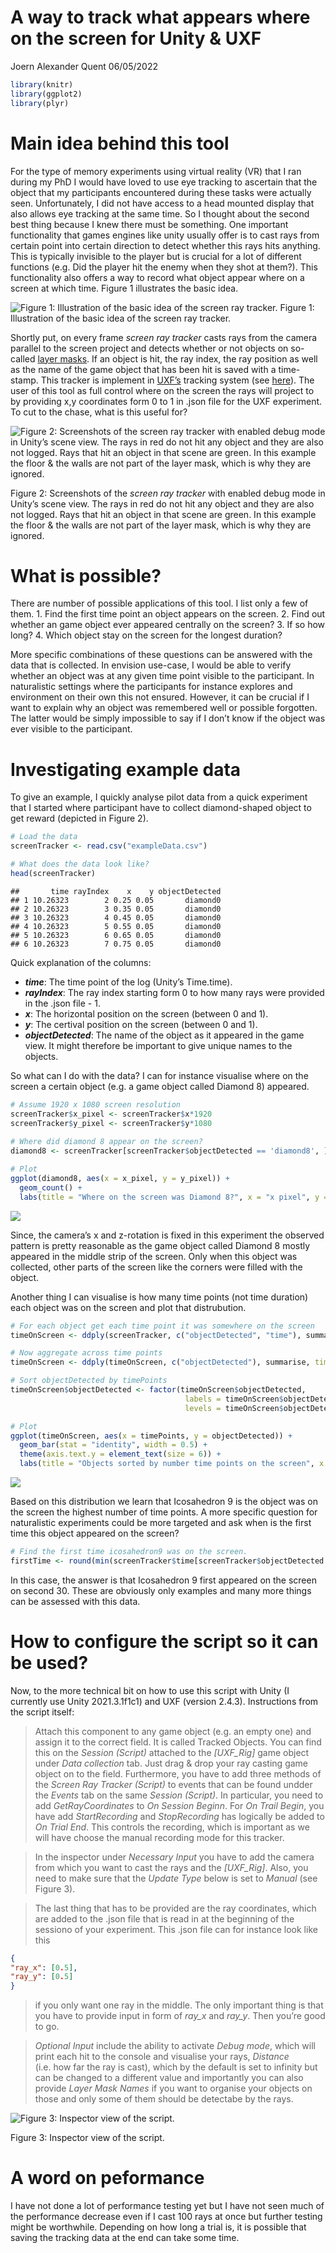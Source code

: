 A way to track what appears where on the screen for Unity & UXF
================
Joern Alexander Quent
06/05/2022

``` r
library(knitr)
library(ggplot2)
library(plyr)
```

# Main idea behind this tool

For the type of memory experiments using virtual reality (VR) that I ran
during my PhD I would have loved to use eye tracking to ascertain that
the object that my participants encountered during these tasks were
actually seen. Unfortunately, I did not have access to a head mounted
display that also allows eye tracking at the same time. So I thought
about the second best thing because I knew there must be something. One
important functionality that games engines like unity usually offer is
to cast rays from certain point into certain direction to detect whether
this rays hits anything. This is typically invisible to the player but
is crucial for a lot of different functions (e.g. Did the player hit the
enemy when they shot at them?). This functionality also offers a way to
record what object appear where on a screen at which time. Figure 1
illustrates the basic idea.

![Figure 1: Illustration of the basic idea of the screen ray
tracker.](images/illustration.png) Figure 1: Illustration of the basic
idea of the screen ray tracker.

Shortly put, on every frame *screen ray tracker* casts rays from the
camera parallel to the screen project and detects whether or not objects
on so-called [layer
masks](https://docs.unity3d.com/ScriptReference/LayerMask.html). If an
object is hit, the ray index, the ray position as well as the name of
the game object that has been hit is saved with a time-stamp. This
tracker is implement in
[UXF’s](https://github.com/immersivecognition/unity-experiment-framework)
tracking system (see
[here](https://github.com/immersivecognition/unity-experiment-framework/wiki/Tracker-system)).
The user of this tool as full control where on the screen the rays will
project to by providing x,y coordinates form 0 to 1 in .json file for
the UXF experiment. To cut to the chase, what is this useful for?

![Figure 2: Screenshots of the *screen ray tracker* with enabled debug
mode in Unity’s scene view. The rays in red do not hit any object and
they are also not logged. Rays that hit an object in that scene are
green. In this example the floor & the walls are not part of the layer
mask, which is why they are ignored.](images/screenshots.png)

Figure 2: Screenshots of the *screen ray tracker* with enabled debug
mode in Unity’s scene view. The rays in red do not hit any object and
they are also not logged. Rays that hit an object in that scene are
green. In this example the floor & the walls are not part of the layer
mask, which is why they are ignored.

# What is possible?

There are number of possible applications of this tool. I list only a
few of them. 1. Find the first time point an object appears on the
screen. 2. Find out whether an game object ever appeared centrally on
the screen? 3. If so how long? 4. Which object stay on the screen for
the longest duration?

More specific combinations of these questions can be answered with the
data that is collected. In envision use-case, I would be able to verify
whether an object was at any given time point visible to the
participant. In naturalistic settings where the participants for
instance explores and environment on their own this not ensured.
However, it can be crucial if I want to explain why an object was
remembered well or possible forgotten. The latter would be simply
impossible to say if I don’t know if the object was ever visible to the
participant.

# Investigating example data

To give an example, I quickly analyse pilot data from a quick experiment
that I started where participant have to collect diamond-shaped object
to get reward (depicted in Figure 2).

``` r
# Load the data
screenTracker <- read.csv("exampleData.csv")

# What does the data look like?
head(screenTracker)
```

    ##       time rayIndex    x    y objectDetected
    ## 1 10.26323        2 0.25 0.05       diamond0
    ## 2 10.26323        3 0.35 0.05       diamond0
    ## 3 10.26323        4 0.45 0.05       diamond0
    ## 4 10.26323        5 0.55 0.05       diamond0
    ## 5 10.26323        6 0.65 0.05       diamond0
    ## 6 10.26323        7 0.75 0.05       diamond0

Quick explanation of the columns:

-   ***time***: The time point of the log (Unity’s Time.time).
-   ***rayIndex***: The ray index starting form 0 to how many rays were
    provided in the .json file - 1.
-   ***x***: The horizontal position on the screen (between 0 and 1).
-   ***y***: The certival position on the screen (between 0 and 1).
-   ***objectDetected***: The name of the object as it appeared in the
    game view. It might therefore be important to give unique names to
    the objects.

So what can I do with the data? I can for instance visualise where on
the screen a certain object (e.g. a game object called Diamond 8)
appeared.

``` r
# Assume 1920 x 1080 screen resolution 
screenTracker$x_pixel <- screenTracker$x*1920
screenTracker$y_pixel <- screenTracker$y*1080
  
# Where did diamond 8 appear on the screen?  
diamond8 <- screenTracker[screenTracker$objectDetected == 'diamond8', ]

# Plot
ggplot(diamond8, aes(x = x_pixel, y = y_pixel)) +  
  geom_count() +
  labs(title = "Where on the screen was Diamond 8?", x = "x pixel", y = "y pixel")
```

![](README_files/figure-gfm/where_on_screen-1.png)<!-- -->

Since, the camera’s x and z-rotation is fixed in this experiment the
observed pattern is pretty reasonable as the game object called Diamond
8 mostly appeared in the middle strip of the screen. Only when this
object was collected, other parts of the screen like the corners were
filled with the object.

Another thing I can visualise is how many time points (not time
duration) each object was on the screen and plot that distrubution.

``` r
# For each object get each time point it was somewhere on the screen
timeOnScreen <- ddply(screenTracker, c("objectDetected", "time"), summarise, samples = length(time))

# Now aggregate across time points
timeOnScreen <- ddply(timeOnScreen, c("objectDetected"), summarise, timePoints = length(time))

# Sort objectDetected by timePoints
timeOnScreen$objectDetected <- factor(timeOnScreen$objectDetected, 
                                       labels = timeOnScreen$objectDetected, 
                                       levels = timeOnScreen$objectDetected[order(timeOnScreen$timePoints)]) 

# Plot
ggplot(timeOnScreen, aes(x = timePoints, y = objectDetected)) + 
  geom_bar(stat = "identity", width = 0.5) +
  theme(axis.text.y = element_text(size = 6)) +
  labs(title = "Objects sorted by number time points on the screen", x = "Time points", y = "Object")
```

![](README_files/figure-gfm/screen_tracker_earliest_time_point-1.png)<!-- -->

Based on this distribution we learn that Icosahedron 9 is the object was
on the screen the highest number of time points. A more specific
question for naturalistic experiments could be more targeted and ask
when is the first time this object appeared on the screen?

``` r
# Find the first time icosahedron9 was on the screen.
firstTime <- round(min(screenTracker$time[screenTracker$objectDetected == 'icosahedron9']))
```

In this case, the answer is that Icosahedron 9 first appeared on the
screen on second 30. These are obviously only examples and many more
things can be assessed with this data.

# How to configure the script so it can be used?

Now, to the more technical bit on how to use this script with Unity (I
currently use Unity 2021.3.1f1c1) and UXF (version 2.4.3). Instructions
from the script itself:

> Attach this component to any game object (e.g. an empty one) and
> assign it to the correct field. It is called Tracked Objects. You can
> find this on the *Session (Script)* attached to the *\[UXF_Rig\]* game
> object under *Data collection* tab. Just drag & drop your ray casting
> game object on to the field. Furthermore, you have to add three
> methods of the *Screen Ray Tracker (Script)* to events that can be
> found undder the *Events* tab on the same *Session (Script)*. In
> particular, you need to add *GetRayCoordinates* to *On Session
> Beginn*. For *On Trail Begin*, you have add *StartRecording* and
> *StopRecording* has logically be added to *On Trial End*. This
> controls the recording, which is important as we will have choose the
> manual recording mode for this tracker.

> In the inspector under *Necessary Input* you have to add the camera
> from which you want to cast the rays and the *\[UXF_Rig\]*. Also, you
> need to make sure that the *Update Type* below is set to *Manual* (see
> Figure 3).

> The last thing that has to be provided are the ray coordinates, which
> are added to the .json file that is read in at the beginning of the
> sessiono of your experiment. This .json file can for instance look
> like this

``` json
{
"ray_x": [0.5],
"ray_y": [0.5]
}
```

> if you only want one ray in the middle. The only important thing is
> that you have to provide input in form of *ray_x* and *ray_y*. Then
> you’re good to go.

> *Optional Input* include the ability to activate *Debug mode*, which
> will print each hit to the console and visualise your rays, *Distance*
> (i.e. how far the ray is cast), which by the default is set to
> infinity but can be changed to a different value and importantly you
> can also provide *Layer Mask Names* if you want to organise your
> objects on those and only some of them should be detectabe by the
> rays.

![Figure 3: Inspector view of the script.](images/inspector.PNG)

Figure 3: Inspector view of the script.

# A word on peformance

I have not done a lot of performance testing yet but I have not seen
much of the performance decrease even if I cast 100 rays at once but
further testing might be worthwhile. Depending on how long a trial is,
it is possible that saving the tracking data at the end can take some
time.
